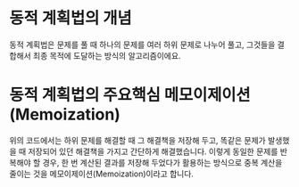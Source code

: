 # 동적 계획법의 개념
동적 계획법은 문제를 풀 때 하나의 문제를 여러 하위 문제로 나누어 풀고, 그것들을 결합해서 최종 목적에 도달하는 방식의 알고리즘이에요.

# 동적 계획법의 주요핵심 메모이제이션(Memoization)
위의 코드에서는 하위 문제를 해결할 때 그 해결책을 저장해 두고, 똑같은 문제가 발생했을 때 저장되어 있던 해결책을 가지고 간단하게 해결했습니다. 이렇게 동일한 문제를 반복해야 할 경우, 한 번 계산된 결과를 저장해 두었다가 활용하는 방식으로 중복 계산을 줄이는 것을 메모이제이션(Memoization)이라고 합니다.